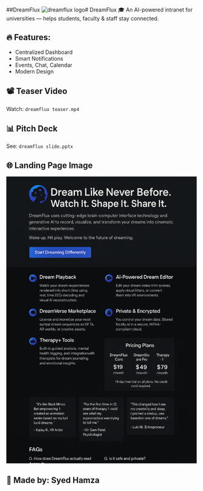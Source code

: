 ##DreamFlux 
<img width="1024" height="1024" alt="dreamflux logo" src="https://github.com/user-attachments/assets/fff2efaf-2b90-4b32-9313-0fc8a41746be" /># DreamFlux
🎓 An AI-powered intranet for universities — helps students, faculty & staff stay connected.
## 🔥 Features:
- Centralized Dashboard
- Smart Notifications
- Events, Chat, Calendar
- Modern Design
## 📽️ Teaser Video
Watch: `dreamflux teaser.mp4`
## 📊 Pitch Deck
See: `dreamflux slide.pptx`
## 🌐 Landing Page Image
![Landing Page](dreamfluxlandingpage.png)
## 👤 Made by: Syed Hamza

